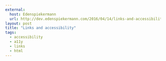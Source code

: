 ```yaml
---
external:
  host: Edenspiekermann
  url: http://dev.edenspiekermann.com/2016/04/14/links-and-accessibility/
layout: post
title: "Links and accessibility"
tags: 
  - accessibility
  - a11y
  - links
  - html
---
```

